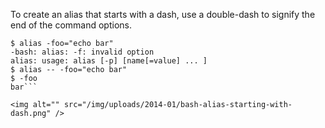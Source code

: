 To create an alias that starts with a dash, use a double-dash to signify the end of the command options.

```
$ alias -foo="echo bar"
-bash: alias: -f: invalid option
alias: usage: alias [-p] [name[=value] ... ]
$ alias -- -foo="echo bar"
$ -foo
bar```

<img alt="" src="/img/uploads/2014-01/bash-alias-starting-with-dash.png" />